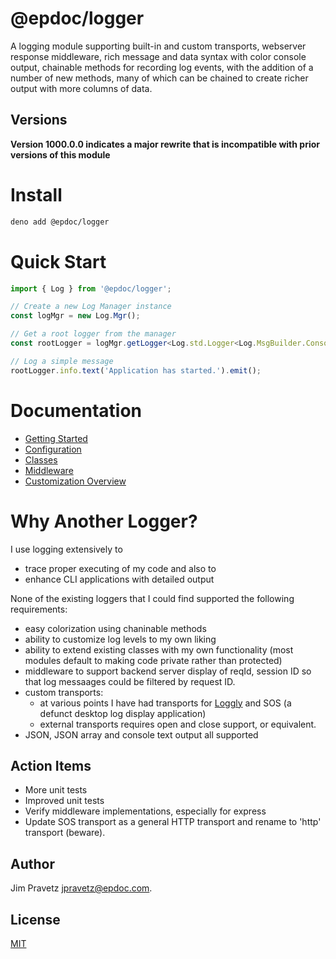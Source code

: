 # @epdoc/logger

A logging module supporting built-in and custom transports, webserver response middleware, rich message and data syntax
with color console output, chainable methods for recording log events, with the addition of a number of new methods,
many of which can be chained to create richer output with more columns of data.

## Versions

**Version 1000.0.0 indicates a major rewrite that is incompatible with prior versions of this module**


# Install

```bash
deno add @epdoc/logger
```

# Quick Start

```typescript
import { Log } from '@epdoc/logger';

// Create a new Log Manager instance
const logMgr = new Log.Mgr();

// Get a root logger from the manager
const rootLogger = logMgr.getLogger<Log.std.Logger<Log.MsgBuilder.Console>>();

// Log a simple message
rootLogger.info.text('Application has started.').emit();
```

# Documentation

- [Getting Started](./chapters/getting-started.md)
- [Configuration](./chapters/configuration.md)
- [Classes](./chapters/loggers.md)
- [Middleware](./chapters/middleware.md)
- [Customization Overview](./chapters/cutomization.md)

# Why Another Logger?

I use logging extensively to

- trace proper executing of my code and also to
- enhance CLI applications with detailed output

None of the existing loggers that I could find supported the following requirements:

- easy colorization using chaninable methods
- ability to customize log levels to my own liking
- ability to extend existing classes with my own functionality (most modules default to making code private rather than
  protected)
- middleware to support backend server display of reqId, session ID so that log messaages could be filtered by request
  ID.
- custom transports:
  - at various points I have had transports for [Loggly](http://loggly.com) and SOS (a defunct desktop log display
    application)
  - external transports requires open and close support, or equivalent.
- JSON, JSON array and console text output all supported

## Action Items

- More unit tests
- Improved unit tests
- Verify middleware implementations, especially for express
- Update SOS transport as a general HTTP transport and rename to 'http' transport (beware).

## Author

Jim Pravetz <jpravetz@epdoc.com>.

## License

[MIT](https://github.com/strongloop/express/blob/master/LICENSE)
